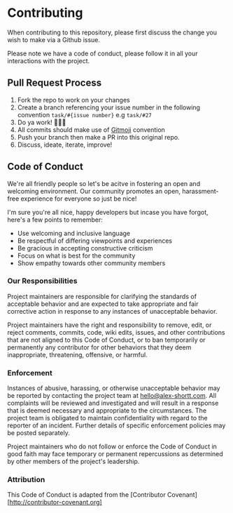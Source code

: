 # Contributing

When contributing to this repository, please first discuss the change you wish to make via a Github issue.

Please note we have a code of conduct, please follow it in all your interactions with the project.

## Pull Request Process

1. Fork the repo to work on your changes
2. Create a branch referencing your issue number in the following convention `task/#{issue number}` e.g `task/#27`
3. Do ya work! 🤹🏼‍♀
4. All commits should make use of [Gitmoji](https://gitmoji.carloscuesta.me/) convention
5. Push your branch then make a PR into this original repo.
6. Discuss, ideate, iterate, improve!

## Code of Conduct

We're all friendly people so let's be acitve in fostering an open and welcoming environment.
Our community promotes an open, harassment-free experience for everyone so just be nice!

I'm sure you're all nice, happy developers but incase you have forgot, here's a few points to remember:

* Use welcoming and inclusive language
* Be respectful of differing viewpoints and experiences
* Be gracious in accepting constructive criticism
* Focus on what is best for the community
* Show empathy towards other community members

### Our Responsibilities

Project maintainers are responsible for clarifying the standards of acceptable
behavior and are expected to take appropriate and fair corrective action in
response to any instances of unacceptable behavior.

Project maintainers have the right and responsibility to remove, edit, or
reject comments, commits, code, wiki edits, issues, and other contributions
that are not aligned to this Code of Conduct, or to ban temporarily or
permanently any contributor for other behaviors that they deem inappropriate,
threatening, offensive, or harmful.

### Enforcement

Instances of abusive, harassing, or otherwise unacceptable behavior may be
reported by contacting the project team at [hello@alex-shortt.com](hello@alex-shortt.com). All
complaints will be reviewed and investigated and will result in a response that
is deemed necessary and appropriate to the circumstances. The project team is
obligated to maintain confidentiality with regard to the reporter of an incident.
Further details of specific enforcement policies may be posted separately.

Project maintainers who do not follow or enforce the Code of Conduct in good
faith may face temporary or permanent repercussions as determined by other
members of the project's leadership.

### Attribution

This Code of Conduct is adapted from the [Contributor Covenant][http://contributor-covenant.org]

